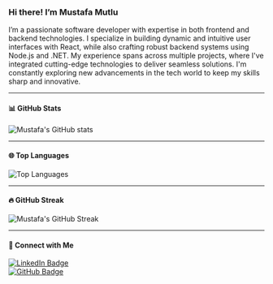 ### **Hi there! I’m Mustafa Mutlu**  
I’m a passionate software developer with expertise in both frontend and backend technologies. I specialize in building dynamic and intuitive user interfaces with React, while also crafting robust backend systems using Node.js and .NET. My experience spans across multiple projects, where I've integrated cutting-edge technologies to deliver seamless solutions. I'm constantly exploring new advancements in the tech world to keep my skills sharp and innovative.

---

#### **📊 GitHub Stats**
![Mustafa's GitHub stats](https://github-readme-stats.vercel.app/api?username=mmutlucod&show_icons=true&theme=tokyonight&hide_border=true)

---

#### **🌐 Top Languages**
![Top Languages](https://github-readme-stats.vercel.app/api/top-langs/?username=mmutlucod&layout=compact&theme=tokyonight&hide_border=true&langs_count=8&card_width=450)

---

#### **🔥 GitHub Streak**
![Mustafa's GitHub Streak](https://github-readme-streak-stats.herokuapp.com/?user=mmutlucod&theme=tokyonight&hide_border=true)

---

#### **🔗 Connect with Me**
[![LinkedIn Badge](https://img.shields.io/badge/LinkedIn-0077B5?style=for-the-badge&logo=linkedin&logoColor=white&link=https://www.linkedin.com/in/mustafamutluu/)](https://www.linkedin.com/in/mustafamutluu/)  
[![GitHub Badge](https://img.shields.io/badge/GitHub-181717?style=for-the-badge&logo=github&logoColor=white&link=https://github.com/mmutlucod)](https://github.com/mmutlucod)
